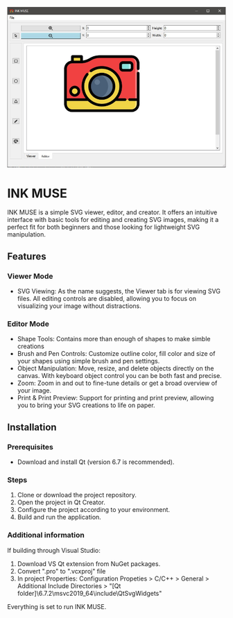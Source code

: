 
![INK MUSE Ui](/Icons/gitPicture.jfif)

# INK MUSE
INK MUSE is a simple SVG viewer, editor, and creator. It offers an intuitive interface with basic tools for editing and creating SVG images, making it a perfect fit for both beginners and those looking for lightweight SVG manipulation.

## Features
### Viewer Mode
 * SVG Viewing: As the name suggests, the Viewer tab is for viewing SVG files. All editing controls are disabled, allowing you to focus on visualizing your image without distractions.

### Editor Mode
 * Shape Tools: Contains more than enough of shapes to make simble creations
 * Brush and Pen Controls: Customize outline color, fill color and size of your shapes using simple brush and pen settings.
 * Object Manipulation: Move, resize, and delete objects directly on the canvas. With keyboard object control you can be both fast and precise.
 * Zoom: Zoom in and out to fine-tune details or get a broad overview of your image.
 * Print & Print Preview: Support for printing and print preview, allowing you to bring your SVG creations to life on paper.

## Installation
### Prerequisites
 * Download and install Qt (version 6.7 is recommended).

### Steps
 1. Clone or download the project repository.
 2. Open the project in Qt Creator.
 3. Configure the project according to your environment.
 4. Build and run the application.

### Additional information
If building through Visual Studio:
 1. Download VS Qt extension from NuGet packages.
 2. Convert ".pro" to ".vcxproj" file
 3. In project Properties: Configuration Propeties > C/C++ > General > Additional Include Directories > "[Qt
folder]\6.7.2\msvc2019_64\include\QtSvgWidgets" 

Everything is set to run INK MUSE.
